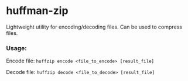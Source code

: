 # huffman-zip
Lightweight utility for encoding/decoding files. Can be used to compress files.

### Usage:

Encode file: `huffzip encode <file_to_encode> [result_file]`

Decode file: `huffzip decode <file_to_decode> [result_file]`